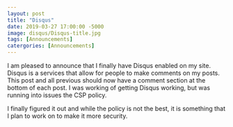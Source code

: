 ```yaml
---
layout: post
title: "Disqus"
date: 2019-03-27 17:00:00 -5000
image: disqus/Disqus-title.jpg
tags: [Announcements]
catergories: [Announcements]
---
```

I am pleased to announce that I finally have Disqus enabled on my site. Disqus is a services that allow for people to make comments on my posts. This post and all previous should now have a comment section at the bottom of each post. I was working of getting Disqus working, but was running into issues the CSP policy.  

I finally figured it out and while the policy is not the best, it is something that I plan to work on to make it more security.
